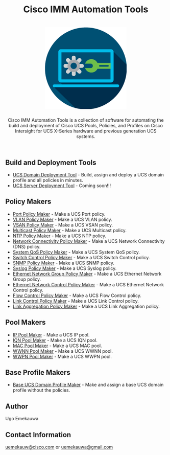 <h1 align="center">Cisco IMM Automation Tools</h1>

<h1 align="center">
  <img alt="Cisco IMM Automation Tools Title Image" title="Cisco IMM Automation Tools" src="./src/assets/Cisco_IMM_Automation_Tools_Title_Graphic.png">
</h1>  

<p align="center">
  Cisco IMM Automation Tools is a collection of software for automating the build and deployment of Cisco UCS Pools, Policies, and Profiles on Cisco Intersight for UCS X-Series hardware and previous generation UCS systems.
</p>
<br>

## Build and Deployment Tools
- [UCS Domain Deployment Tool](./src/deployment_tools/ucs_domain_deployment_tool) - Build, assign and deploy a UCS domain profile and all policies in minutes.
- [UCS Server Deployment Tool](./src/deployment_tools/ucs_server_deployment_tool) - Coming soon!!!

## Policy Makers
- [Port Policy Maker](./src/policy_makers/port_policy_maker) - Make a UCS Port policy.
- [VLAN Policy Maker](./src/policy_makers/vlan_policy_maker) - Make a UCS VLAN policy.
- [VSAN Policy Maker](./src/policy_makers/vsan_policy_maker) - Make a UCS VSAN policy.
- [Multicast Policy Maker](./src/policy_makers/multicast_policy_maker) - Make a UCS Multicast policy.
- [NTP Policy Maker](./src/policy_makers/ntp_policy_maker) - Make a UCS NTP policy.
- [Network Connectivity Policy Maker](./src/policy_makers/network_connectivity_policy_maker) - Make a UCS Network Connectivity (DNS) policy.
- [System QoS Policy Maker](./src/policy_makers/system_qos_policy_maker) - Make a UCS System QoS policy.
- [Switch Control Policy Maker](./src/policy_makers/switch_control_policy_maker) - Make a UCS Switch Control policy.
- [SNMP Policy Maker](./src/policy_makers/snmp_policy_maker) - Make a UCS SNMP policy.
- [Syslog Policy Maker](./src/policy_makers/syslog_policy_maker) - Make a UCS Syslog policy.
- [Ethernet Network Group Policy Maker](./src/policy_makers/ethernet_network_group_policy_maker) - Make a UCS Ethernet Network Group policy.
- [Ethernet Network Control Policy Maker](./src/policy_makers/ethernet_network_control_policy_maker) - Make a UCS Ethernet Network Control policy.
- [Flow Control Policy Maker](./src/policy_makers/flow_control_policy_maker) - Make a UCS Flow Control policy.
- [Link Control Policy Maker](./src/policy_makers/link_control_policy_maker) - Make a UCS Link Control policy.
- [Link Aggregation Policy Maker](./src/policy_makers/link_aggregation_policy_maker) - Make a UCS Link Aggregation policy.

## Pool Makers
- [IP Pool Maker](./src/policy_makers/ip_pool_maker) - Make a UCS IP pool.
- [IQN Pool Maker](./src/policy_makers/iqn_pool_maker) - Make a UCS IQN pool.
- [MAC Pool Maker](./src/policy_makers/mac_pool_maker) - Make a UCS MAC pool.
- [WWNN Pool Maker](./src/policy_makers/wwnn_pool_maker) - Make a UCS WWNN pool.
- [WWPN Pool Maker](./src/policy_makers/wwpn_pool_maker) - Make a UCS WWPN pool.

## Base Profile Makers
- [Base UCS Domain Profile Maker](./src/policy_makers/ucs_domain_profile_maker) - Make and assign a base UCS domain profile without the policies.

## Author
Ugo Emekauwa

## Contact Information
uemekauw@cisco.com or uemekauwa@gmail.com

